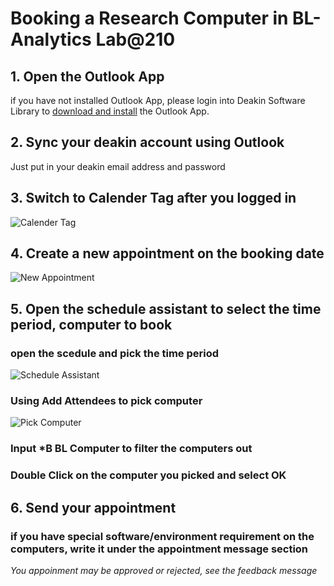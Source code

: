 # Booking a Research Computer in BL-Analytics Lab@210

## 1. Open the Outlook App
if you have not installed Outlook App, please login into Deakin Software Library to [download and install](http://software.deakin.edu.au/?s=Outlook) the Outlook App.

## 2. Sync your deakin account using Outlook
Just put in your deakin email address and password

## 3. Switch to Calender Tag after you logged in
![Calender Tag](https://i.imgur.com/2nGx32a.png)

## 4. Create a new appointment on the booking date
![New Appointment](https://i.imgur.com/ya4gM8N.png)

## 5. Open the schedule assistant to select the time period, computer to book
### open the scedule and pick the time period
![Schedule Assistant](https://i.imgur.com/lrkar2I.png)
### Using **Add Attendees** to pick computer
![Pick Computer](https://i.imgur.com/gUbwIiJ.png)
### Input __\*B BL Computer__ to filter the computers out
### Double Click on the computer you picked and select OK

## 6. Send your appointment
### if you have special software/environment requirement on the computers, write it under the appointment message section

*You appoinment may be approved or rejected, see the feedback message*

